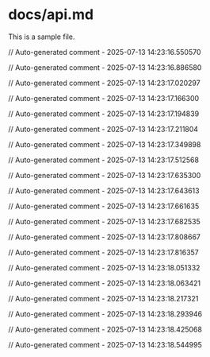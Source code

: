 # docs/api.md

This is a sample file.

// Auto-generated comment - 2025-07-13 14:23:16.550570

// Auto-generated comment - 2025-07-13 14:23:16.886580

// Auto-generated comment - 2025-07-13 14:23:17.020297

// Auto-generated comment - 2025-07-13 14:23:17.166300

// Auto-generated comment - 2025-07-13 14:23:17.194839

// Auto-generated comment - 2025-07-13 14:23:17.211804

// Auto-generated comment - 2025-07-13 14:23:17.349898

// Auto-generated comment - 2025-07-13 14:23:17.512568

// Auto-generated comment - 2025-07-13 14:23:17.635300

// Auto-generated comment - 2025-07-13 14:23:17.643613

// Auto-generated comment - 2025-07-13 14:23:17.661635

// Auto-generated comment - 2025-07-13 14:23:17.682535

// Auto-generated comment - 2025-07-13 14:23:17.808667

// Auto-generated comment - 2025-07-13 14:23:17.816357

// Auto-generated comment - 2025-07-13 14:23:18.051332

// Auto-generated comment - 2025-07-13 14:23:18.063421

// Auto-generated comment - 2025-07-13 14:23:18.217321

// Auto-generated comment - 2025-07-13 14:23:18.293946

// Auto-generated comment - 2025-07-13 14:23:18.425068

// Auto-generated comment - 2025-07-13 14:23:18.544995
